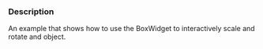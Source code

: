 ### Description

An example that shows how to use the BoxWidget to interactively scale and rotate and object.
